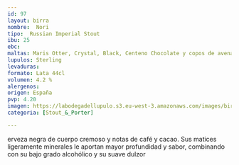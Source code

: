 ```yaml
---
id: 97
layout: birra
nombre:  Nori
tipo:  Russian Imperial Stout
ibu: 25  
ebc:
maltas: Maris Otter, Crystal, Black, Centeno Chocolate y copos de avena
lupulos: Sterling
levaduras: 
formato: Lata 44cl
volumen: 4.2 %
alergenos: 
origen: España
pvp: 4.20
imagen: https://labodegadellupulo.s3.eu-west-3.amazonaws.com/images/birras/nori.jpg
categoria: [Stout_&_Porter]

---
```

erveza negra de cuerpo cremoso y notas de café y cacao. Sus matices ligeramente minerales le aportan mayor profundidad y sabor, combinando con su bajo grado alcohólico y su suave dulzor